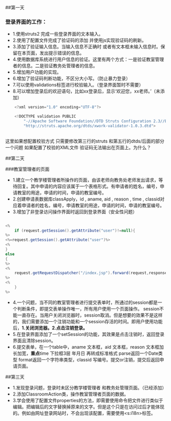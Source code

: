 ##第一天

### 登录界面的工作：
* 1.使用struts2  完成一些登录界面的文本输入。
* 2.使用了配置文件完成了验证码的添加  并使用js实现验证码的刷新。
* 3.添加了验证输入信息。当输入信息不正确时 或者有文本框未输入信息时。保留在本页面，发出提示错误的信息。
* 4.使用数据库系统进行用户信息的验证。这里有两个方式：一是验证教室管理者的信息。二是验证教务处管理者的信息。
* 5.增加用户功能的实现。
* 6.增加了验证码判断功能，不区分大小写。（防止暴力登录）
* 7.可以使用validations标签进行校验输入。（登录界面暂时不需要）
* 8.可以增加登录后的欢迎语句，比如xx登录后，显示‘欢迎您，xx老师。’（未添加）
```java
	<?xml version="1.0" encoding="UTF-8"?>

	<!DOCTYPE validation PUBLIC
        "-//Apache Software Foundation//DTD Struts Configuration 2.3//EN"
        "http://struts.apache.org/dtds/xwork-validator-1.0.3.dtd">
	
```
这里如果想配置校验方式   只需要修改第三行的struts 和第五行的dtds/后面的部分
    一个问题  如果配置了校验的XML文件  验证码无法输出在页面上。为什么？

##第二天

###教室管理者的页面
* 1.建立一个教学楼管理者所操作的页面，由该老师向教务处老师发出请求，等待回复。其中申请的内容应该属于一个表格形式。有申请者的姓名，编号，申请教室的用途，申请的时间，申请的教室编号。
* 2.创建申请表数据库classApply，id , aname, aid , reason , time , classid对应着申请者的姓名，编号，申请教室的用途，申请的时间，申请的教室编号。
* 3.增加了非登录访问操作界面时返回到登录界面（安全性问题）
```java

<%
    if (request.getSession().getAttribute("user")!=null){
%>
<%=request.getSession().getAttribute("user")%>
<%
}
else
{
%>
<%
    request.getRequestDispatcher("/index.jsp").forward(request,response);
%>
<%
    }
%>

```
* 4.一个问题，当不同的教室管理者进行提交表单时，所通过的session都是一个判断条件，即提交表单操作唯一，所有用户使用一个页面操作。  session不能一直存在。当用户关闭浏览器时，session取消。但是想要的效果不是这样的，我们需要添加一个注销功能和一个session存活的时间。即用户使用功能后，**1.关闭浏览器。2.点击注销登录。**
* 5.在登录界面添加了一个setSession的功能，其效果是点击注销时，返回登录界面且清除session。
* 6.提交表单，在一个table中，aname 文本框，aid 文本框，reason 文本框加长加宽，**重点**time 下拉框3层  年月日 再转成标准格式 parse返回一个Date类型   format返回一个字符串类型，classid 写编号。提交or注销，提交后返回申请页面。

##第三天

* 1.发现登录问题，登录时未区分教学楼管理者 和教务处管理页面。（已经添加）
* 2.添加ClassroomAction类，操作教室管理者页面的数据。
* 3.学会使用了配置文件properties的方法，即需要使用命令把文件进行类似于编辑。把编辑后的文字替换掉原来的文字。但是这个只是在访问过后才能体现的。例如由网址登录网站时，不会出现该配置，需要使用<s:i18n>标签。

